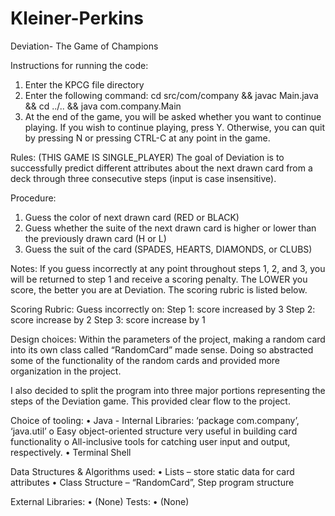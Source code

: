 # Kleiner-Perkins
Deviation- The Game of Champions 

Instructions for running the code:
  1)	Enter the KPCG file directory
  2)	Enter the following command: cd src/com/company && javac Main.java && cd ../.. && java com.company.Main
  3)	At the end of the game, you will be asked whether you want to continue playing. If you wish to continue playing, press Y. Otherwise, you can quit by pressing N or pressing CTRL-C at any point in the game.

Rules:
(THIS GAME IS SINGLE_PLAYER)
The goal of Deviation is to successfully predict different attributes about the next drawn card from a deck through three consecutive steps (input is case insensitive).

Procedure:
1)	Guess the color of next drawn card (RED or BLACK)
2)	Guess whether the suite of the next drawn card is higher or lower than the previously drawn card (H or L)
3)	Guess the suit of the card (SPADES, HEARTS, DIAMONDS, or CLUBS)

Notes: 
  If you guess incorrectly at any point throughout steps 1, 2, and 3, you will be returned to step 1 and receive a scoring penalty. The LOWER you score, the better you are at Deviation. The scoring rubric is listed below.

Scoring Rubric:
  Guess incorrectly on:
  Step 1: score increased by 3
  Step 2: score increase by 2
  Step 3: score increase by 1


Design choices:
  Within the parameters of the project, making a random card into its own class called “RandomCard” made sense. Doing so abstracted some of the functionality of the random cards and provided more organization in the project. 

  I also decided to split the program into three major portions representing the steps of the Deviation game. This provided clear flow to the project.

Choice of tooling:
  •	Java - Internal Libraries: ‘package com.company’, ‘java.util’
    o	Easy object-oriented structure very useful in building card functionality
    o	All-inclusive tools for catching user input and output, respectively.
  •	Terminal Shell
	
Data Structures & Algorithms used:
  •	Lists – store static data for card attributes
  •	Class Structure – “RandomCard”, Step program structure

External Libraries:
  •	(None)
Tests:
  •	(None)

